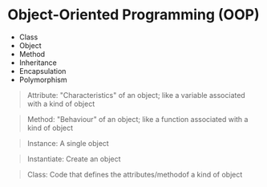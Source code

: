# Object-Oriented Programming (OOP)
- Class
- Object
- Method
- Inheritance
- Encapsulation
- Polymorphism

> Attribute: "Characteristics" of an object; like a variable associated with a kind of object

> Method: "Behaviour" of an object; like a function associated with a kind of object

> Instance: A single object

> Instantiate: Create an object

> Class: Code that defines the attributes/methodof a kind of object

